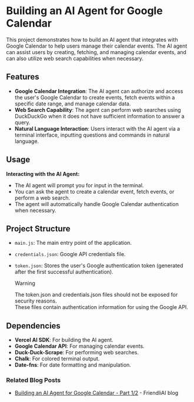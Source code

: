 # Building an AI Agent for Google Calendar

This project demonstrates how to build an AI agent that integrates with Google Calendar to help users manage their calendar events. The AI agent can assist users by creating, fetching, and managing calendar events, and can also utilize web search capabilities when necessary.

## Features

-   **Google Calendar Integration**: The AI agent can authorize and access the user's Google Calendar to create events, fetch events within a specific date range, and manage calendar data.
-   **Web Search Capability**: The agent can perform web searches using DuckDuckGo when it does not have sufficient information to answer a query.
-   **Natural Language Interaction**: Users interact with the AI agent via a terminal interface, inputting questions and commands in natural language.

## Usage

**Interacting with the AI Agent:**

-   The AI agent will prompt you for input in the terminal.
-   You can ask the agent to create a calendar event, fetch events, or perform a web search.
-   The agent will automatically handle Google Calendar authentication when necessary.

## Project Structure

-   `main.js`: The main entry point of the application.
-   `credentials.json`: Google API credentials file.
-   `token.json`: Stores the user's Google authentication token (generated after the first successful authentication).

    > [!WARNING]
    > The token.json and credentials.json files should not be exposed for security reasons.  
    > These files contain authentication information for using the Google API.

## Dependencies

-   **Vercel AI SDK**: For building the AI agent.
-   **Google Calendar API**: For managing calendar events.
-   **Duck-Duck-Scrape**: For performing web searches.
-   **Chalk**: For colored terminal output.
-   **Date-fns**: For date formatting and manipulation.

### Related Blog Posts

-   [Building an AI Agent for Google Calendar - Part 1/2](https://friendli.ai/blog/ai-agent-google-calendar) - FriendliAI blog
